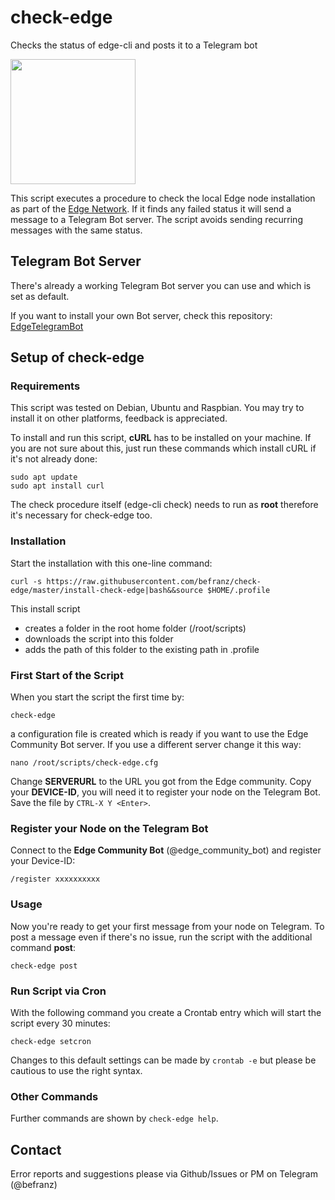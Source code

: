 # check-edge
 Checks the status of edge-cli and posts it to a Telegram bot

<img src="https://github.com/befranz/check-edge/blob/master/img/edgebot_img.jpeg" width="200">

This script executes a procedure to check the local Edge node installation as part of the [Edge Network](https://edge.network/en/). If it finds any failed status it will send a message to a Telegram Bot server. The script avoids sending recurring messages with the same status.

## Telegram Bot Server
There's already a working Telegram Bot server you can use and which is set as default.

If you want to install your own Bot server, check this repository: [EdgeTelegramBot](https://github.com/maxxar92/EdgeTelegramBot)

## Setup of check-edge

### Requirements
This script was tested on Debian, Ubuntu and Raspbian. You may try to install it on other platforms, feedback is appreciated.

To install and run this script, **cURL** has to be installed on your machine. If you are not sure about this, just run these commands which install cURL if it's not already done:

```
sudo apt update
sudo apt install curl
```

The check procedure itself (edge-cli check) needs to run as **root** therefore it's necessary for check-edge too.

### Installation
Start the installation with this one-line command:

```
curl -s https://raw.githubusercontent.com/befranz/check-edge/master/install-check-edge|bash&&source $HOME/.profile
```

This install script
- creates a folder in the root home folder (/root/scripts)
- downloads the script into this folder
- adds the path of this folder to the existing path in .profile

### First Start of the Script
When you start the script the first time by:

```
check-edge
```

a configuration file is created which is ready if you want to use the Edge Community Bot server. If you use a different server change it this way:

```
nano /root/scripts/check-edge.cfg
```

Change **SERVERURL** to the URL you got from the Edge community.
Copy your **DEVICE-ID**, you will need it to register your node on the Telegram Bot.
Save the file by `CTRL-X Y <Enter>`.

### Register your Node on the Telegram Bot
Connect to the **Edge Community Bot** (@edge_community_bot) and register your Device-ID:

```
/register xxxxxxxxxx
```

### Usage
Now you're ready to get your first message from your node on Telegram. To post a message even if there's no issue, run the script with the additional command **post**:

```
check-edge post
```

### Run Script via Cron
With the following command you create a Crontab entry which will start the script every 30 minutes:

```
check-edge setcron
```

Changes to this default settings can be made by `crontab -e` but please be cautious to use the right syntax.

### Other Commands
Further commands are shown by `check-edge help`.

## Contact
Error reports and suggestions please via Github/Issues or PM on Telegram (@befranz)

